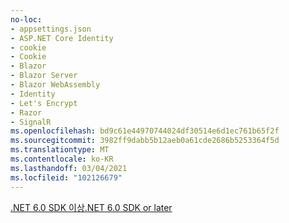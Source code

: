 ```yaml
---
no-loc:
- appsettings.json
- ASP.NET Core Identity
- cookie
- Cookie
- Blazor
- Blazor Server
- Blazor WebAssembly
- Identity
- Let's Encrypt
- Razor
- SignalR
ms.openlocfilehash: bd9c61e44970744024df30514e6d1ec761b65f2f
ms.sourcegitcommit: 3982ff9dabb5b12aeb0a61cde2686b5253364f5d
ms.translationtype: MT
ms.contentlocale: ko-KR
ms.lasthandoff: 03/04/2021
ms.locfileid: "102126679"
---
```

[<span data-ttu-id="9dcda-101">.NET 6.0 SDK 이상</span><span class="sxs-lookup"><span data-stu-id="9dcda-101">.NET 6.0 SDK or later</span></span>](https://dotnet.microsoft.com/download/dotnet/6.0)
